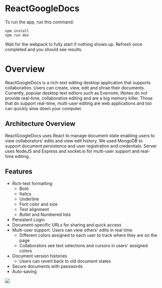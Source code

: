 # ReactGoogleDocs

To run the app, run this command:  
```
npm install  
npm run dev  
```
Wait for the webpack to fully start if nothing shows up. Refresh once completed and you should see results. 

# Overview
ReactGoogleDocs is a rich-text editing desktop application that supports collaboration. Users can create, view, edit and shrae their documents. Currently, popular desktop text editors such as Evernote, iNotes do not provide real-time, collaborative editing and are a big memory killer. Those that do support real-time, multi-user editing are web applications and too can quickly slow down your computer. 

## Architecture Overview
ReactGoogleDocs uses React to manage document state enabling users to view collaborators' edits and view edit history. We used MongoDB to support document persistence and user registration and credentials. Server uses NodeJS and Express and socket.io for multi-user support and real-time editing.

## Features
* Rich-text formatting
  * Bold
  * Italics
  * Underline
  * Font color and size
  * Text alignment
  * Bullet and Numbered lists
* Persistent Login
* Document-specific URLs for sharing and quick access
* Multi-user support. Users can view others' edits in real time.
  * Different colors assigned to each user to track where they are on the page
  * Collaborators see text selections and cursors in users' assigned colors
* Document version histories
  * Users can revert back to old document states
* Secure documents with passwords
* Auto-saving



![](https://cl.ly/2d211U3z1q2U)
